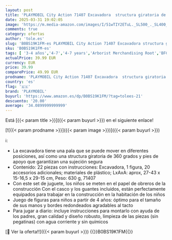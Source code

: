```yaml
---
layout: post
title: 'PLAYMOBIL City Action 71407 Excavadora  structura giratoria de 360 Grados y Patas de Soporte  Juguete para niños a Partir de 4 años'
date: 2025-03-31 19:02:05
image: 'https://m.media-amazon.com/images/I/51wTIY2ETuL._SL500_._SL400_.jpg'
comments: true
category: ofertas
author: 'tole.es'
slug: 'B0BS19K1FM-es PLAYMOBIL City Action 71407 Excavadora structura giratoria...'
sku: 'B0BS19K1FM-es'
tags: [ '3-4 años','4-7','4-7 years','Arborist Merchandising Root','BFCM','Conjuntos de figuras de juguete','Exclusives','Juguetes','Juguetes y juegos','Muñecos y figuras','Selección de 4 a 7 años','Self Service','Special Features Stores','b6d17eda-2c26-45ed-a098-453a9f96e839_0','b6d17eda-2c26-45ed-a098-453a9f96e839_1801','b6d17eda-2c26-45ed-a098-453a9f96e839_2501','b6d17eda-2c26-45ed-a098-453a9f96e839_3001','b6d17eda-2c26-45ed-a098-453a9f96e839_5501','b6d17eda-2c26-45ed-a098-453a9f96e839_6801','b6d17eda-2c26-45ed-a098-453a9f96e839_901','b6d17eda-2c26-45ed-a098-453a9f96e839_9701','playmobil','🇪🇸', ]
actualPrice: 39.99 EUR
currency: EUR
price: 39.99
comparePrice: 49.99 EUR
prodname: 'PLAYMOBIL City Action 71407 Excavadora  structura giratoria de 360 Grados y Patas de Soporte  Juguete para niños a Partir de 4 años'
country: 'es'
flag: '🇪🇸'
brand: 'PLAYMOBIL'
buyurl: 'https://www.amazon.es/dp/B0BS19K1FM/?tag=tolees-21'
descuento: '20.00'
average: '34.0899999999999'
---
```


Está [{{< param title >}}]({{< param buyurl >}}) en el siguiente enlace!

[![{{< param prodname >}}]({{< param image >}})]({{< param buyurl >}})

ℹ️:

- La excavadora tiene una pala que se puede mover en diferentes posiciones, así como una structura giratoria de 360 grados y pies de apoyo que garantizan una sujeción segura
- Contenido: 22 piezas con instrucciones: Excavadora, 1 figura, 20 accesorios adicionales; materiales de plástico; LxAxA: aprox, 27-43 x 15-16,5 x 29-15 cm, Peso: 630 g, 71407
- Con este set de juguete, los niños se meten en el papel de obreros de la construcción Con el casco y los guantes incluidos, están perfectamente equipados para trabajar en la construcción en la habitación de los niños
- Juego de figuras para niños a partir de 4 años: óptimo para el tamaño de sus manos y bordes redondeados agradables al tacto
- Para jugar a diario: incluye instrucciones para montarlo con ayuda de los padres, gran calidad y diseño robusto, limpieza de las piezas (sin pegatinas) con agua corriente y sin químicos

[🛒 Ver la oferta!!]({{< param buyurl >}})
{{<world>}}B0BS19K1FM{{</world>}}
